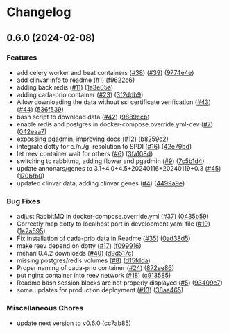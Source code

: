 # Changelog

## 0.6.0 (2024-02-08)


### Features

* add celery worker and beat containers ([#38](https://www.github.com/bihealth/reev-docker-compose/issues/38)) ([#39](https://www.github.com/bihealth/reev-docker-compose/issues/39)) ([9774e4e](https://www.github.com/bihealth/reev-docker-compose/commit/9774e4e354554d3e085d38d297a3900920b4acc9))
* add clinvar info to readme ([#1](https://www.github.com/bihealth/reev-docker-compose/issues/1)) ([f9622c6](https://www.github.com/bihealth/reev-docker-compose/commit/f9622c61b1daebef14bc46349a1c9815d9a8e89f))
* adding back redis ([#11](https://www.github.com/bihealth/reev-docker-compose/issues/11)) ([1a3e05a](https://www.github.com/bihealth/reev-docker-compose/commit/1a3e05a45dd54fa8ecb723d2d51be16a3e7bfad2))
* adding cada-prio container ([#23](https://www.github.com/bihealth/reev-docker-compose/issues/23)) ([3f2ddb9](https://www.github.com/bihealth/reev-docker-compose/commit/3f2ddb98feded2a96cacf3111e2b3e8b61506d8e))
* Allow downloading the data without ssl certificate verification ([#43](https://www.github.com/bihealth/reev-docker-compose/issues/43)) ([#44](https://www.github.com/bihealth/reev-docker-compose/issues/44)) ([536f539](https://www.github.com/bihealth/reev-docker-compose/commit/536f53990676f414e7f55be1b572a4ca422f3092))
* bash script to download data ([#42](https://www.github.com/bihealth/reev-docker-compose/issues/42)) ([9889ccb](https://www.github.com/bihealth/reev-docker-compose/commit/9889ccbd930ac5ebf77f7661899ba0754ed5d840))
* enable redis and postgres in docker-compose.override.yml-dev ([#7](https://www.github.com/bihealth/reev-docker-compose/issues/7)) ([042eaa7](https://www.github.com/bihealth/reev-docker-compose/commit/042eaa77cca2176b230a3a2bc1081d03453bd9cf))
* expossing pgadmin, improving docs ([#12](https://www.github.com/bihealth/reev-docker-compose/issues/12)) ([b8259c2](https://www.github.com/bihealth/reev-docker-compose/commit/b8259c2c7961be5edc440cc712449b289c1c8422))
* integrate dotty for c./n./g. resolution to SPDI ([#16](https://www.github.com/bihealth/reev-docker-compose/issues/16)) ([42e79bd](https://www.github.com/bihealth/reev-docker-compose/commit/42e79bdf86d1b12a4da31ad5c005d7edfd75f0b1))
* let reev container wait for others ([#6](https://www.github.com/bihealth/reev-docker-compose/issues/6)) ([3fa108d](https://www.github.com/bihealth/reev-docker-compose/commit/3fa108db62707adb2ae00f7611e7136bcf5dfe46))
* switching to rabbitmq, adding flower and pgadmin ([#9](https://www.github.com/bihealth/reev-docker-compose/issues/9)) ([7c5b1d4](https://www.github.com/bihealth/reev-docker-compose/commit/7c5b1d4f1d98e05a621cae90e78f3e2a14b88f39))
* update annonars/genes to 3.1+4.0+4.5+20240116+20240119+0.3 ([#45](https://www.github.com/bihealth/reev-docker-compose/issues/45)) ([170bfb0](https://www.github.com/bihealth/reev-docker-compose/commit/170bfb0d7ca70370cf8f30b09b0b07076771d81a))
* updated clinvar data, adding clinvar genes ([#4](https://www.github.com/bihealth/reev-docker-compose/issues/4)) ([4499a9e](https://www.github.com/bihealth/reev-docker-compose/commit/4499a9ea9a95060c0431f509357998d42041b951))


### Bug Fixes

* adjust RabbitMQ in docker-compose.override.yml ([#37](https://www.github.com/bihealth/reev-docker-compose/issues/37)) ([0435b59](https://www.github.com/bihealth/reev-docker-compose/commit/0435b59e1d95924fbf4064f536acb8e46fd5276f))
* Correctly map dotty to localhost port in development yaml file ([#19](https://www.github.com/bihealth/reev-docker-compose/issues/19)) ([1e2a595](https://www.github.com/bihealth/reev-docker-compose/commit/1e2a59577e245fea0d88870be3e1d6d576a9d48f))
* Fix installation of cada-prio data in Readme ([#35](https://www.github.com/bihealth/reev-docker-compose/issues/35)) ([0ad38d5](https://www.github.com/bihealth/reev-docker-compose/commit/0ad38d5b4f33a30868c05e8fba40440e4e960860))
* make reev depend on dotty ([#17](https://www.github.com/bihealth/reev-docker-compose/issues/17)) ([f099916](https://www.github.com/bihealth/reev-docker-compose/commit/f099916391d30c5349aec25fbb4d0dfff8743731))
* mehari 0.4.2 downloads ([#40](https://www.github.com/bihealth/reev-docker-compose/issues/40)) ([d9d517c](https://www.github.com/bihealth/reev-docker-compose/commit/d9d517c36a83021b6daf1a8a9f2bf400a27bfee5))
* missing postgres/redis volumes ([#8](https://www.github.com/bihealth/reev-docker-compose/issues/8)) ([d15fdda](https://www.github.com/bihealth/reev-docker-compose/commit/d15fddac11ef0e6b7c59d208577b29867fe89b1f))
* Proper naming of cada-prio container ([#24](https://www.github.com/bihealth/reev-docker-compose/issues/24)) ([872ee86](https://www.github.com/bihealth/reev-docker-compose/commit/872ee86db572b29df0b215f229fe35f8557ad352))
* put nginx container into reev network ([#18](https://www.github.com/bihealth/reev-docker-compose/issues/18)) ([c913585](https://www.github.com/bihealth/reev-docker-compose/commit/c91358525397068be865d614400ec82e3c0ab13c))
* Readme bash session blocks are not properly displayed ([#5](https://www.github.com/bihealth/reev-docker-compose/issues/5)) ([93409c7](https://www.github.com/bihealth/reev-docker-compose/commit/93409c716945d2350321b435a8ddd9061a65c1cb))
* some updates for production deployment ([#13](https://www.github.com/bihealth/reev-docker-compose/issues/13)) ([38aa465](https://www.github.com/bihealth/reev-docker-compose/commit/38aa46591ce00f0fcf28f435860f8db6ef564ff9))


### Miscellaneous Chores

* update next version to v0.6.0 ([cc7ab85](https://www.github.com/bihealth/reev-docker-compose/commit/cc7ab85a23d0a76be582ce6d79bfe7904daf0f57))
